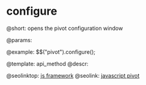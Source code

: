 configure
=============


@short:
	opens the pivot configuration window 

@params:


@example:
$$("pivot").configure();


@template:	api_method
@descr:



@seolinktop: [js framework](https://webix.com)
@seolink: [javascript pivot](https://webix.com/pivot/)
